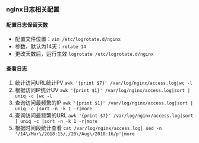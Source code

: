 ### nginx日志相关配置

#### 配置日志保留天数

  - 配置文件位置：`vim /etc/logrotate.d/nginx`
  - 参数，默认为14天：`rotate 14`
  - 更改天数后，运行生效 `logrotate /etc/logrotate.d/nginx`

#### 查看日志
1. 统计访问URL统计PV	`awk '{print $7}' /var/log/nginx/access.log|wc -l`
2. 根据访问IP统计UV		`awk '{print $1}' /var/log/nginx/access.log|sort | uniq -c |wc -l`		
3. 查询访问最频繁的IP	`awk '{print $1}' /var/log/nginx/access.log|sort | uniq -c |sort -n -k 1 -r|more`
4. 查询访问最频繁的URL	`awk '{print $7}' /var/log/nginx/access.log|sort | uniq -c |sort -n -k 1 -r|more`
5. 根据时间段统计查看	`cat /var/log/nginx/access.log| sed -n '/14\/Mar\/2018:15/,/20\/Aug\/2018:16/p'|more`
